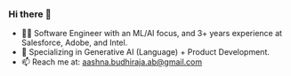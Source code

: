 ### Hi there 👋

- 👨‍💻 Software Engineer with an ML/AI focus, and 3+ years experience at Salesforce, Adobe, and Intel.
- 🤖 Specializing in Generative AI (Language) + Product Development.
- 📫 Reach me at: aashna.budhiraja.ab@gmail.com

<!-- - 🔭 Currently building an AI-powered meeting assistant called ClarityAI. More details here: https://github.com/aashnabudhiraja/ClarityAI-Meeting-Assistant -->

<!--
**aashnabudhiraja/aashnabudhiraja** is a ✨ _special_ ✨ repository because its `README.md` (this file) appears on your GitHub profile.

Here are some ideas to get you started:

- 🔭 I’m currently working on ...
- 🌱 I’m currently learning ...
- 👯 I’m looking to collaborate on ...
- 🤔 I’m looking for help with ...
- 💬 Ask me about ...
- 📫 How to reach me: ...
- 😄 Pronouns: ...
- ⚡ Fun fact: ...
-->
